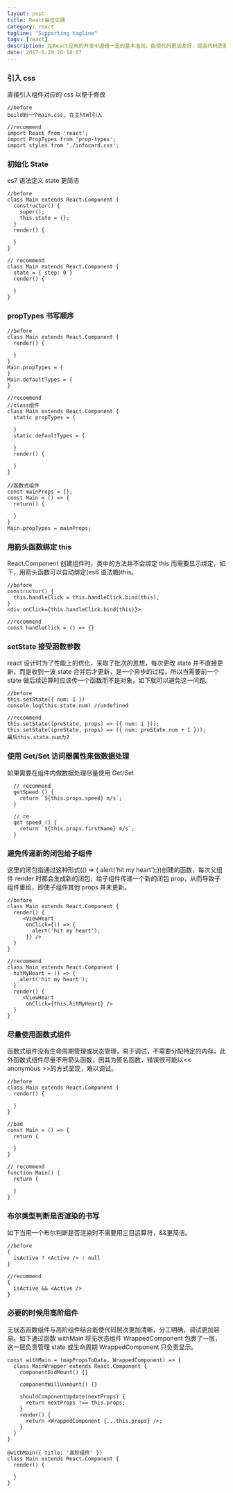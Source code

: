 ```yaml
---
layout: post
title: React最佳实践
category: react
tagline: "Supporting tagline"
tags: [react]
description: 在React应用的开发中遵循一定的基本准则，能使代码更加友好，提高代码质量。
date: 2017-6-20 20:10:07
---
```


### **引入 css**

直接引入组件对应的 css 以便于修改

```
//before
build到一个main.css, 在主html引入

//recommend
import React from 'react';
import PropTypes from 'prop-types';
import styles from './infocard.css';
```

### **初始化 State**

es7 语法定义 state 更简洁

```
//before
class Main extends React.Component {
  constructor() {
    super();
    this.state = {};
  }
  render() {

  }
}

// recommend
class Main extends React.Component {
  state = { step: 0 }
  render() {

  }
}

```

### **propTypes 书写顺序**

```
//before
class Main extends React.Component {
  render() {

  }
}
Main.propTypes = {
}
Main.defaultTypes = {
}

//recommend
//class组件
class Main extends React.Component {
  static propTypes = {

  }
  static defaultTypes = {

  }
  render() {

  }
}

//函数式组件
const mainProps = {};
const Main = () => {
  return() {

  }
}
Main.propTypes = mainProps;
```

### **用箭头函数绑定 this**

React.Component 创建组件时，类中的方法并不会绑定 this 而需要显示绑定，如下，用箭头函数可以自动绑定(es6 语法糖)this。

```
//before
constructor() {
  this.handleClick = this.handleClick.bind(this);
}
<div onClick={this.handleClick.bind(this)}>

//recommend
const handleClick = () => {}

```

### **setState 接受函数参数**

react 设计时为了性能上的优化，采取了批次的思想，每次更改 state 并不直接更新，而是收到一波 state 合并后才更新，是一个异步的过程，所以当需要前一个 state 做后续运算时应该传一个函数而不是对象，如下就可以避免这一问题。

```
//before
this.setState({ num: 1 })
console.log(this.state.num) //undefined

//recommend
this.setState((preState, props) => ({ num: 1 }));
this.setState((preState, props) => ({ num: preState.num + 1 }));
最后this.state.num为2
```

### **使用 Get/Set 访问器属性来做数据处理**

如果需要在组件内做数据处理尽量使用 Get/Set

```
  // recommend
  getSpeed () {
    return `${this.props.speed} m/s`;
  }

  // re
  get speed () {
    return `${this.props.firstName} m/s`;
  }
```

### **避免传递新的闭包给子组件**

这里的闭包指通过这种形式(() => { alert('hit my heart');})创建的函数，每次父组件 render 时都会生成新的闭包，给子组件传递一个新的闭包 prop，从而导致子组件重绘，即使子组件其他 props 并未更新。

```
//before
class Main extends React.Component {
  render() {
     <ViewHeart
      onClick={() => {
        alert('hit my heart');
      }} />
  }
}

//recommend
class Main extends React.Component {
  hitMyHeart = () => {
    alert('hit my heart');
  }
  render() {
     <ViewHeart
      onClick={this.hitMyHeart} />
  }
}
```

### **尽量使用函数式组件**

函数式组件没有生命周期管理或状态管理，易于调试，不需要分配特定的内存。此外函数式组件尽量不用箭头函数，因其为匿名函数，错误很可能以<< anonymous >>的方式呈现，难以调试。

```
//before
class Main extends React.Component {
  render() {

  }
}

//bad
const Main = () => {
  return {

  }
}

// recommend
function Main() {
  return {

  }
}
```

### **布尔类型判断是否渲染的书写**

如下当用一个布尔判断是否渲染时不需要用三目运算符，&&更简洁。

```
//before
{
  isActive ? <Active /> : null
}

//recommend
{
  isActive && <Active />
}
```

### **必要的时候用高阶组件**

无状态函数组件与高阶组件结合能使代码层次更加清晰，分工明确，调试更加容易。如下通过函数 withMain 将无状态组件 WrappedComponent 包裹了一层，这一层负责管理 state 或生命周期 WrappedComponent 只负责显示。

```
const withMain = (mapPropsToData, WrappedComponent) => {
  class MainWrapper extends React.Component {
    componentDidMount() {}

    componentWillUnmount() {}

    shouldComponentUpdate(nextProps) {
      return nextProps !== this.props;
    }
    render() {
      return <WrappedComponent {...this.props} />;
    }
  }
}

@withMain({ title: '高阶组件' })
class Main extends React.Component {
  render() {

  }
}

```
